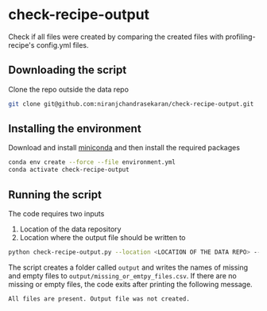 # check-recipe-output
Check if all files were created by comparing the created files with profiling-recipe's config.yml files.

## Downloading the script
Clone the repo outside the data repo

```bash
git clone git@github.com:niranjchandrasekaran/check-recipe-output.git
```

## Installing the environment

Download and install [miniconda](https://docs.conda.io/en/latest/miniconda.html) and then install the required packages

```bash
conda env create --force --file environment.yml
conda activate check-recipe-output
```

## Running the script

The code requires two inputs
1. Location of the data repository
2. Location where the output file should be written to


```bash
python check-recipe-output.py --location <LOCATION OF THE DATA REPO> --output <LOCATION OF THE OUTPUT FOLDER>
```

The script creates a folder called `output` and writes the names of missing and empty files to `output/missing_or_emtpy_files.csv`. If there are no missing or empty files, the code exits after printing the following message.

```bash
All files are present. Output file was not created.
```
